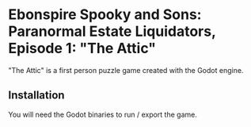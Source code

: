 # Ebonspire Spooky and Sons: Paranormal Estate Liquidators, Episode 1: "The Attic"

"The Attic" is a first person puzzle game created with the Godot engine.

## Installation
You will need the Godot binaries to run / export the game.
